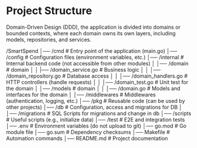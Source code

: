 # Project Structure 

Domain-Driven Design (DDD), the application is divided into domains or bounded contexts, where each domain owns its own layers, including models, repositories, and services.

/SmartSpend
│── /cmd # Entry point of the application (main.go)
│── /config # Configuration files (environment variables, etc.)
│── /internal # Internal backend code (not accessible from other modules)
│ │── /domain # domain 
│ │   |── /domain_service.go # Business logic
│ │   │── /domain_repository.go # Database access
│ │   │── /domain_handlers.go # HTTP controllers (handle requests)
│ │   │── /domain_test.go # Unit test for the domain
│ │── /models # domain 
│ │   │── /domain.go # Models and interfaces for the domain
│ │── /middlewares # Middlewares (authentication, logging, etc.)
│── /pkg # Reusable code (can be used by other projects)
│── /db # Configuration, access and migrations for DB
│ │── /migrations # SQL Scripts for migrations and change in db
│── /scripts # Useful scripts (e.g., initialize data)
│── /test # E2E and integration tests
│── .env # Environment variables (do not upload to git)
│── go.mod # Go module file
│── go.sum # Dependency checksums
│── Makefile # Automation commands
│── README.md # Project documentation
